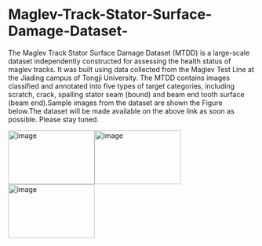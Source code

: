 # Maglev-Track-Stator-Surface-Damage-Dataset-
The Maglev Track Stator Surface Damage Dataset (MTDD) is a large-scale dataset independently constructed for assessing the health status of maglev tracks. It was built using data collected from the Maglev Test Line at the Jiading campus of Tongji University. The MTDD contains images classified and annotated into five types of target categories, including scratch, crack, spalling stator seam (bound) and beam end tooth surface (beam end).Sample images from the dataset are shown the Figure below.The dataset will be made available on the above link as soon as possible. Please stay tuned.

<img width="176" height="110" alt="image" src="https://github.com/user-attachments/assets/4ff26527-b151-4ddd-8b71-3b7b61dd8387" /><img width="176" height="110" alt="image" src="https://github.com/user-attachments/assets/df3899dc-befb-4202-a4ed-f1457ec745c4" /><img width="176" height="110" alt="image" src="https://github.com/user-attachments/assets/f1b31627-67c2-490a-be75-8f2d95e4fd1d" />




